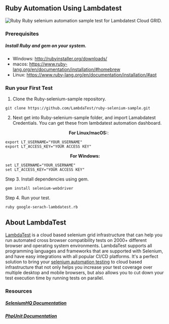 ## Ruby Automation Using Lambdatest
![Ruby](https://opengraph.githubassets.com/b2069e25b998f2707eb68cd09ba999c6d501b9b35e90303e573b2aea6dc0bc3f/LambdaTest/ruby-selenium-sample)
Ruby selenium automation sample test for Lambdatest Cloud GRID.

### Prerequisites
##### Install Ruby and gem on your system.
 - Windows: http://rubyinstaller.org/downloads/
 - macos: https://www.ruby-lang.org/en/documentation/installation/#homebrew
 - Linux: https://www.ruby-lang.org/en/documentation/installation/#apt


### Run your First Test
1. Clone the Ruby-selenium-sample repository. 
```
git clone https://github.com/LambdaTest/ruby-selenium-sample.git
```
2. Next get into Ruby-selenium-sample folder, and import Lamabdatest Credentials. You can get these from lambdatest automation dashboard.
   <p align="center">
   <b>For Linux/macOS:</b>:
 
```
export LT_USERNAME="YOUR_USERNAME"
export LT_ACCESS_KEY="YOUR ACCESS KEY"
```
<p align="center">
   <b>For Windows:</b>

```
set LT_USERNAME="YOUR_USERNAME"
set LT_ACCESS_KEY="YOUR ACCESS KEY"
```
Step 3. Install dependencies using gem.
```
gem install selenium-webdriver 
```
Step 4. Run your test.
```
ruby google-serach-lambdatest.rb
```

## About LambdaTest

[LambdaTest](https://www.lambdatest.com/) is a cloud based selenium grid infrastructure that can help you run automated cross browser compatibility tests on 2000+ different browser and operating system environments. LambdaTest supports all programming languages and frameworks that are supported with Selenium, and have easy integrations with all popular CI/CD platforms. It's a perfect solution to bring your [selenium automation testing](https://www.lambdatest.com/selenium-automation) to cloud based infrastructure that not only helps you increase your test coverage over multiple desktop and mobile browsers, but also allows you to cut down your test execution time by running tests on parallel.
### Resources

##### [SeleniumHQ Documentation](http://www.seleniumhq.org/docs/)
##### [PhpUnit Documentation](https://phpunit.de/documentation.html)